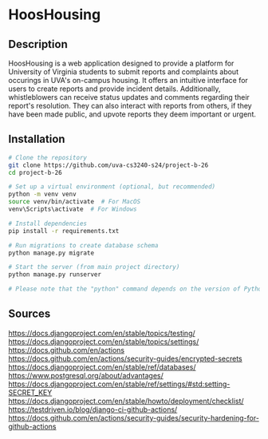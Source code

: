# HoosHousing


## Description
HoosHousing is a web application designed to provide a platform for University of Virginia students to submit reports and complaints about occurings in UVA's on-campus housing. It offers an intuitive interface for users to create reports and provide incident details. Additionally, whistleblowers can receive status updates and comments regarding their report's resolution. They can also interact with reports from others, if they have been made public, and upvote reports they deem important or urgent.

## Installation
```bash
# Clone the repository
git clone https://github.com/uva-cs3240-s24/project-b-26
cd project-b-26

# Set up a virtual environment (optional, but recommended)
python -m venv venv
source venv/bin/activate  # For MacOS
venv\Scripts\activate  # For Windows

# Install dependencies
pip install -r requirements.txt

# Run migrations to create database schema
python manage.py migrate

# Start the server (from main project directory)
python manage.py runserver

# Please note that the "python" command depends on the version of Python you have installed on your local machine.
```
## Sources
https://docs.djangoproject.com/en/stable/topics/testing/
https://docs.djangoproject.com/en/stable/topics/settings/
https://docs.github.com/en/actions
https://docs.github.com/en/actions/security-guides/encrypted-secrets
https://docs.djangoproject.com/en/stable/ref/databases/
https://www.postgresql.org/about/advantages/
https://docs.djangoproject.com/en/stable/ref/settings/#std:setting-SECRET_KEY
https://docs.djangoproject.com/en/stable/howto/deployment/checklist/
https://testdriven.io/blog/django-ci-github-actions/
https://docs.github.com/en/actions/security-guides/security-hardening-for-github-actions

